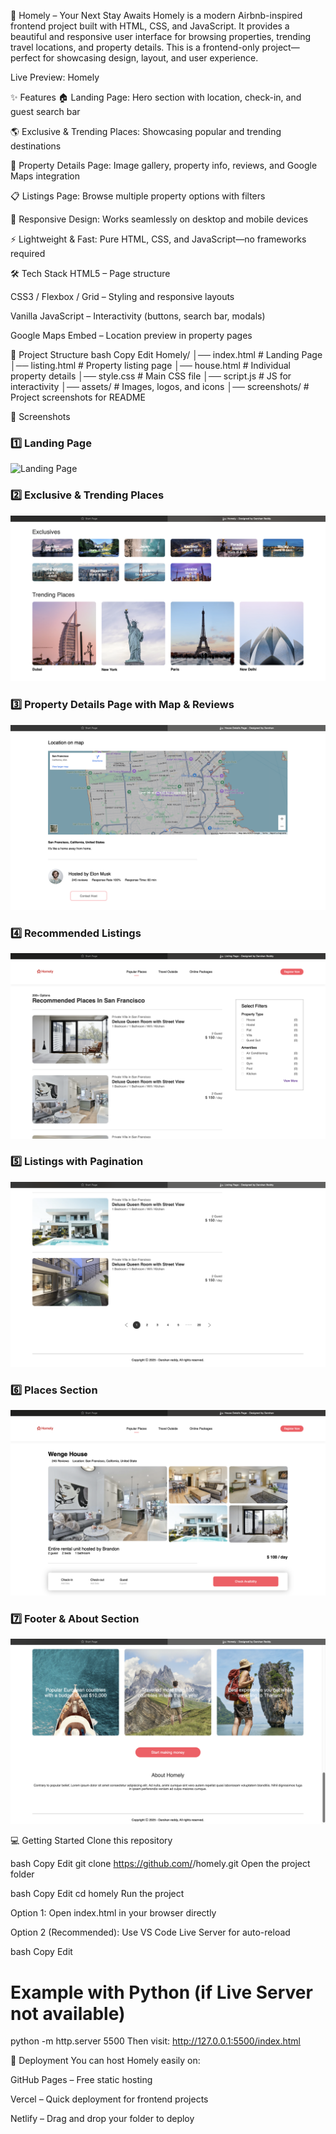 🏡 Homely – Your Next Stay Awaits
Homely is a modern Airbnb-inspired frontend project built with HTML, CSS, and JavaScript.
It provides a beautiful and responsive user interface for browsing properties, trending travel locations, and property details.
This is a frontend-only project—perfect for showcasing design, layout, and user experience.

Live Preview: Homely

✨ Features
🏠 Landing Page: Hero section with location, check-in, and guest search bar

🌎 Exclusive & Trending Places: Showcasing popular and trending destinations

🏡 Property Details Page: Image gallery, property info, reviews, and Google Maps integration

📋 Listings Page: Browse multiple property options with filters

🎨 Responsive Design: Works seamlessly on desktop and mobile devices

⚡ Lightweight & Fast: Pure HTML, CSS, and JavaScript—no frameworks required

🛠 Tech Stack
HTML5 – Page structure

CSS3 / Flexbox / Grid – Styling and responsive layouts

Vanilla JavaScript – Interactivity (buttons, search bar, modals)

Google Maps Embed – Location preview in property pages

📂 Project Structure
bash
Copy
Edit
Homely/
│── index.html             # Landing Page
│── listing.html           # Property listing page
│── house.html             # Individual property details
│── style.css              # Main CSS file
│── script.js              # JS for interactivity
│── assets/                # Images, logos, and icons
│── screenshots/           # Project screenshots for README

📸 Screenshots
### 1️⃣ Landing Page
![Landing Page](Home.png)

### 2️⃣ Exclusive & Trending Places
![Exclusives and Trending](ExclusivesandTrendingplaces.png)

### 3️⃣ Property Details Page with Map & Reviews
![Map and Reviews](MapandReviews.png)

### 4️⃣ Recommended Listings
![Recommendation](Recommedation.png)

### 5️⃣ Listings with Pagination
![Next Page](Next.png)

### 6️⃣ Places Section
![Places](Places.png)

### 7️⃣ Footer & About Section
![Footer](Footer.png)

💻 Getting Started
Clone this repository

bash
Copy
Edit
git clone https://github.com/<your-username>/homely.git
Open the project folder

bash
Copy
Edit
cd homely
Run the project

Option 1: Open index.html in your browser directly

Option 2 (Recommended): Use VS Code Live Server for auto-reload

bash
Copy
Edit
# Example with Python (if Live Server not available)
python -m http.server 5500
Then visit: http://127.0.0.1:5500/index.html

🚀 Deployment
You can host Homely easily on:

GitHub Pages – Free static hosting

Vercel – Quick deployment for frontend projects

Netlify – Drag and drop your folder to deploy

